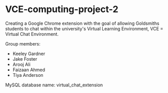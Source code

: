 # VCE-computing-project-2
Creating a Google Chrome extension with the goal of allowing Goldsmiths students to chat within the university's Virtual Learning Environment, VCE = Virtual Chat Environment.

Group members: 
- Keeley Gardner
- Jake Foster
- Arooj Ali
- Faizaan Ahmed
- Tiya Anderson

MySQL database name: virtual_chat_extension

